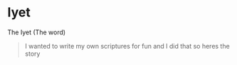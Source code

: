 # Iyet
The Iyet (The word)

> I wanted to write my own scriptures for fun and I did that so heres the story


